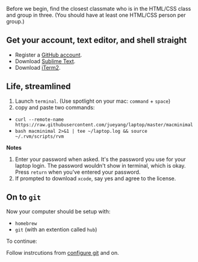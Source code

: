 Before we begin, find the closest classmate who is in the HTML/CSS class and group in three. (You should have at least one HTML/CSS person per group.)

## Get your account, text editor, and shell straight

- Register a [GitHub account](https://github.com).
- Download [Sublime Text](http://www.sublimetext.com/).
- Download [iTerm2](http://iterm2.com/).

## Life, streamlined

1. Launch `terminal`. (Use spotlight on your mac: `command` + `space`)
2. copy and paste two commands:

- `curl --remote-name https://raw.githubusercontent.com/jueyang/laptop/master/macminimal`
- `bash macminimal 2>&1 | tee ~/laptop.log && source ~/.rvm/scripts/rvm`

**Notes** 

1. Enter your password when asked. It's the password you use for your laptop login. The password wouldn't show in terminal, which is okay. Press `return` when you've entered your password.
2. If prompted to download `xcode`, say yes and agree to the license.

## On to `git`

Now your computer should be setup with:

- `homebrew`
- `git` (with an extention called `hub`)

To continue:

Follow instrcutions from [configure git](https://github.com/jueyang/know-your-tools/blob/master/0-setup.md#set-up-git) and on.